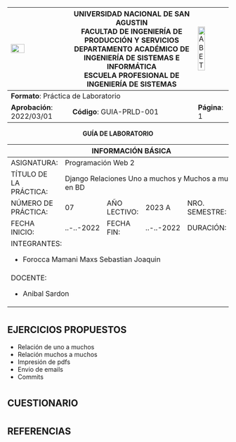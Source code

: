 <div align="center">
<table>
    <theader>
        <tr>
            <td><img src="" style="width:50%; height:auto"/></td>
            <th>
                <span style="font-weight:bold;">UNIVERSIDAD NACIONAL DE SAN AGUSTIN</span><br />
                <span style="font-weight:bold;">FACULTAD DE INGENIERÍA DE PRODUCCIÓN Y SERVICIOS</span><br />
                <span style="font-weight:bold;">DEPARTAMENTO ACADÉMICO DE INGENIERÍA DE SISTEMAS E INFORMÁTICA</span><br />
                <span style="font-weight:bold;">ESCUELA PROFESIONAL DE INGENIERÍA DE SISTEMAS</span>
            </th>
            <td><img src="" alt="ABET" style="width:50%; height:auto"/></td>
        </tr>
    </theader>
    <tbody>
        <tr><td colspan="3"><span style="font-weight:bold;">Formato</span>: Práctica de Laboratorio</td></tr>
        <tr><td><span style="font-weight:bold;">Aprobación</span>:  2022/03/01</td><td><span style="font-weight:bold;">Código</span>: GUIA-PRLD-001</td><td><span style="font-weight:bold;">Página</span>: 1</td></tr>
    </tbody>
</table>
</div>

<div align="center">
<span style="font-weight:bold;">GUÍA DE LABORATORIO</span><br />
</div>


<table>
<theader>
<tr><th colspan="6">INFORMACIÓN BÁSICA</th></tr>
</theader>
<tbody>
<tr><td>ASIGNATURA:</td><td colspan="5">Programación Web 2</td></tr>
<tr><td>TÍTULO DE LA PRÁCTICA:</td><td colspan="5">Django Relaciones Uno a muchos y Muchos a muchos en BD</td></tr>
<tr>
<td>NÚMERO DE PRÁCTICA:</td><td>07</td><td>AÑO LECTIVO:</td><td>2023 A</td><td>NRO. SEMESTRE:</td><td>III</td>
</tr>
<tr>
<td>FECHA INICIO:</td><td>..-..-2022</td><td>FECHA FIN:</td><td>..-..-2022</td><td>DURACIÓN:</td><td>04 horas</td>
</tr>
<tr><td colspan="6">INTEGRANTES:
    <ul>
        <li>Forocca Mamani Maxs Sebastian Joaquin</li>
    </ul>
</td>
</<tr>
<tr><td colspan="6">DOCENTE:
<ul>
<li>Anibal Sardon</li>
</ul>
</td>
</<tr>
</tdbody>
</table>


#


## EJERCICIOS PROPUESTOS
  - Relación de uno a muchos
  - Relación muchos a muchos
  - Impresión de pdfs 
  - Envio de emails
  - Commits
#

## CUESTIONARIO


#

## REFERENCIAS

#
